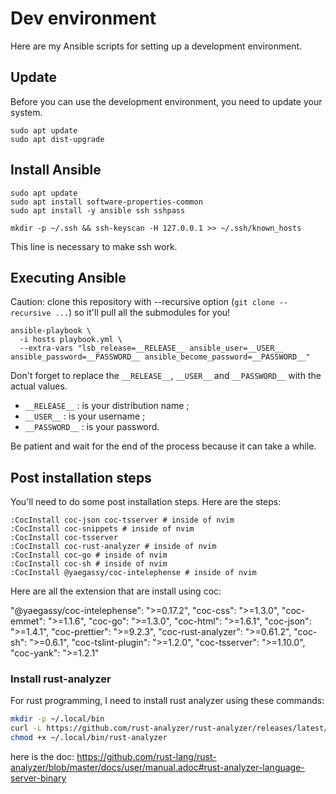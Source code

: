 # Dev environment

Here are my Ansible scripts for setting up a development environment.

## Update

Before you can use the development environment, you need to update your system.

```
sudo apt update
sudo apt dist-upgrade
```

## Install Ansible

```
sudo apt update
sudo apt install software-properties-common
sudo apt install -y ansible ssh sshpass
```

```
mkdir -p ~/.ssh && ssh-keyscan -H 127.0.0.1 >> ~/.ssh/known_hosts
```

This line is necessary to make ssh work.

## Executing Ansible

Caution: clone this repository with --recursive option (`git clone --recursive ...`) so it'll pull all the submodules for you!

```
ansible-playbook \
  -i hosts playbook.yml \
  --extra-vars "lsb_release=__RELEASE__ ansible_user=__USER__ ansible_password=__PASSWORD__ ansible_become_password=__PASSWORD__"
```

Don't forget to replace the `__RELEASE__`, `__USER__` and `__PASSWORD__` with the actual values.

* `__RELEASE__` : is your distribution name ;
* `__USER__` : is your username ;
* `__PASSWORD__` : is your password.

Be patient and wait for the end of the process because it can take a while.

## Post installation steps

You'll need to do some post installation steps. Here are the steps:

```shell
:CocInstall coc-json coc-tsserver # inside of nvim
:CocInstall coc-snippets # inside of nvim
:CocInstall coc-tsserver
:CocInstall coc-rust-analyzer # inside of nvim
:CocInstall coc-go # inside of nvim
:CocInstall coc-sh # inside of nvim
:CocInstall @yaegassy/coc-intelephense # inside of nvim
```

Here are all the extension that are install using coc:

"@yaegassy/coc-intelephense": ">=0.17.2",
"coc-css": ">=1.3.0",
"coc-emmet": ">=1.1.6",
"coc-go": ">=1.3.0",
"coc-html": ">=1.6.1",
"coc-json": ">=1.4.1",
"coc-prettier": ">=9.2.3",
"coc-rust-analyzer": ">=0.61.2",
"coc-sh": ">=0.6.1",
"coc-tslint-plugin": ">=1.2.0",
"coc-tsserver": ">=1.10.0",
"coc-yank": ">=1.2.1"

### Install rust-analyzer

For rust programming, I need to install rust analyzer using these commands:

```sh
mkdir -p ~/.local/bin
curl -L https://github.com/rust-analyzer/rust-analyzer/releases/latest/download/rust-analyzer-x86_64-unknown-linux-gnu.gz | gunzip -c - > ~/.local/bin/rust-analyzer
chmod +x ~/.local/bin/rust-analyzer
```

here is the doc: https://github.com/rust-lang/rust-analyzer/blob/master/docs/user/manual.adoc#rust-analyzer-language-server-binary
